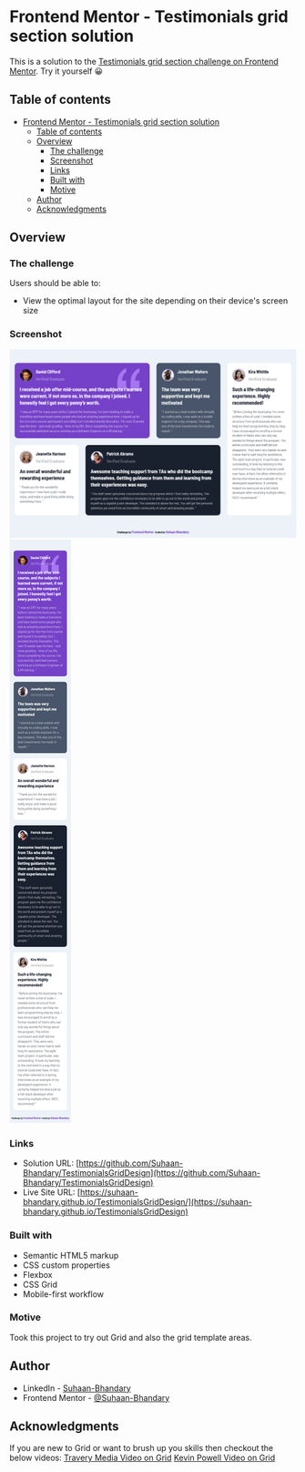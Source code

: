 # Frontend Mentor - Testimonials grid section solution

This is a solution to the [Testimonials grid section challenge on Frontend Mentor](https://www.frontendmentor.io/challenges/testimonials-grid-section-Nnw6J7Un7).
Try it yourself 😀

## Table of contents

- [Frontend Mentor - Testimonials grid section solution](#frontend-mentor---testimonials-grid-section-solution)
  - [Table of contents](#table-of-contents)
  - [Overview](#overview)
    - [The challenge](#the-challenge)
    - [Screenshot](#screenshot)
    - [Links](#links)
    - [Built with](#built-with)
    - [Motive](#motive)
  - [Author](#author)
  - [Acknowledgments](#acknowledgments)

## Overview

### The challenge

Users should be able to:

- View the optimal layout for the site depending on their device's screen size

### Screenshot

![Desktop](./ProjectImages/desktopDesign.png)
![Mobile](./ProjectImages/mobileDesign.png)

### Links

- Solution URL: [https://github.com/Suhaan-Bhandary/TestimonialsGridDesign](https://github.com/Suhaan-Bhandary/TestimonialsGridDesign)
- Live Site URL: [https://suhaan-bhandary.github.io/TestimonialsGridDesign/](https://suhaan-bhandary.github.io/TestimonialsGridDesign)

### Built with

- Semantic HTML5 markup
- CSS custom properties
- Flexbox
- CSS Grid
- Mobile-first workflow

### Motive

Took this project to try out Grid and also the grid template areas.

## Author

- LinkedIn - [Suhaan-Bhandary](www.linkedin.com/in/suhaan-bhandary)
- Frontend Mentor - [@Suhaan-Bhandary](https://www.frontendmentor.io/profile/Suhaan-Bhandary)

## Acknowledgments

If you are new to Grid or want to brush up you skills then checkout the below videos:
[Travery Media Video on Grid](https://youtu.be/0xMQfnTU6oo)
[Kevin Powell Video on Grid](https://youtu.be/rg7Fvvl3taU)
